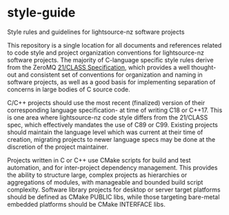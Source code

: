 # style-guide
Style rules and guidelines for lightsource-nz software projects

This repository is a single location for all documents and references related to code style and project organization conventions for lightsource-nz software projects. The majority of C-language specific style rules derive from the ZeroMQ [21/CLASS Specification](https://rfc.zeromq.org/spec/21/), which provides a well thought-out and consistent set of conventions for organization and naming in software projects, as well as a good basis for implementing separation of concerns in large bodies of C source code.

C/C++ projects should use the most recent (finalized) version of their corresponding language specification- at time of writing C18 or C++17. This is one area where lightsource-nz code style differs from the 21/CLASS spec, which effectively mandates the use of C89 or C99. Existing projects should maintain the language level which was current at their time of creation, migrating projects to newer language specs may be done at the discretion of the project maintainer.

Projects written in C or C++ use CMake scripts for build and test automation, and for inter-project dependency management. This provides the ability to structure large, complex projects as hierarchies or aggregations of modules, with manageable and bounded build script complexity. Software library projects for desktop or server target platforms should be defined as CMake PUBLIC libs, while those targeting bare-metal embedded platforms should be CMake INTERFACE libs.
